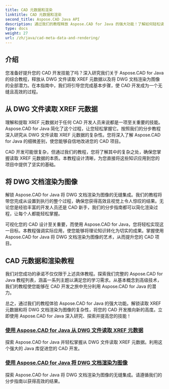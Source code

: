 ```yaml
---
title: CAD 元数据和渲染
linktitle: CAD 元数据和渲染
second_title: Aspose.CAD Java API
description: 通过我们的教程释放 Aspose.CAD for Java 的强大功能！了解如何轻松读取 XREF 元数据并将 DWG 文档渲染为图像以增强 CAD 开发。
type: docs
weight: 27
url: /zh/java/cad-meta-data-and-rendering/
---
```



## 介绍

您准备好提升您的 CAD 开发技能了吗？深入研究我们关于 Aspose.CAD for Java 的综合教程，释放从 DWG 文件读取 XREF 元数据以及将 DWG 文档渲染为图像的全部潜力。在本指南中，我们将引导您完成基本步骤，使 CAD 开发成为一个无缝且高效的过程。

## 从 DWG 文件读取 XREF 元数据

理解和提取 XREF 元数据对于任何 CAD 开发人员来说都是一项至关重要的技能。 Aspose.CAD for Java 简化了这个过程，让您轻松掌握它。按照我们的分步教程深入研究从 DWG 文件读取 XREF 元数据的复杂性。您将深入了解 Aspose.CAD for Java 的细微差别，使您能够自信地改进您的 CAD 项目。

CAD 开发可能很复杂，但通过我们的教程，您将了解其中的复杂之处，确保您掌握读取 XREF 元数据的本质。本教程设计清晰，为您直接将这些知识应用到您的项目中提供了坚实的基础。

## 将 DWG 文档渲染为图像

解锁 Aspose.CAD for Java 将 DWG 文档渲染为图像的无缝集成。我们的教程将带您完成从设置到执行的整个过程，确保您获得高效且视觉上令人惊叹的结果。无论您是经验丰富的开发人员还是 CAD 新手，我们的分步指南都可以简化渲染过程，让每个人都能轻松掌握。

可视化您的 CAD 设计至关重要，而使用 Aspose.CAD for Java，您将轻松实现这一目标。本教程强调实际应用，使您能够将理论知识转化为切实的成果。掌握使用 Aspose.CAD for Java 将 DWG 文档渲染为图像的艺术，从而提升您的 CAD 项目。

## CAD 元数据和渲染教程
我们对您成功的承诺不仅仅限于上述具体教程。探索我们完整的 Aspose.CAD for Java 教程列表，涵盖一系列主题以满足您的学习需求。从基本概念到高级技术，我们的教程使您能够在 CAD 开发之旅中充分利用 Aspose.CAD for Java 的潜力。

总之，通过我们的教程体验 Aspose.CAD for Java 的强大功能。解锁读取 XREF 元数据和将 DWG 文档渲染为图像的复杂性，将您的 CAD 开发推向新的高度。立即使用 Aspose.CAD for Java 深入研究、探索并提高您的技能！
### [使用 Aspose.CAD for Java 从 DWG 文件读取 XREF 元数据](./read-xref-meta-data/)
探索 Aspose.CAD for Java 并轻松掌握从 DWG 文件读取 XREF 元数据。利用这个强大的 Java 库促进您的 CAD 开发。
### [使用 Aspose.CAD for Java 将 DWG 文档渲染为图像](./render-dwg-to-image/)
探索 Aspose.CAD for Java 将 DWG 文档渲染为图像的无缝集成。请遵循我们的分步指南以获得高效的结果。